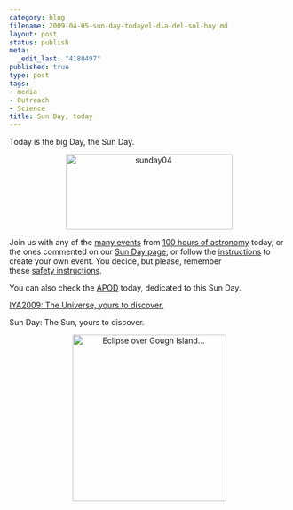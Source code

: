 ```yaml
--- 
category: blog
filename: 2009-04-05-sun-day-todayel-dia-del-sol-hoy.md
layout: post
status: publish
meta: 
  _edit_last: "4180497"
published: true
type: post
tags: 
- media
- Outreach
- Science
title: Sun Day, today
---
```

<!--:en-->
<div>

Today is the big Day, the Sun Day.
<p style="text-align:center;"><a href="http://solarastronomy2009.files.wordpress.com/2009/04/sunday04.jpg"><img class="aligncenter size-full wp-image-296" title="sunday04" src="http://solarastronomy2009.files.wordpress.com/2009/04/sunday04.jpg" alt="sunday04" width="300" height="136" /></a></p>

Join us with any of the <a href="http://www.100hoursofastronomy.org/find-events">many events</a> from <a href="http://www.100hoursofastronomy.org">100 hours of astronomy</a> today, or the ones commented on our <a href="http://solarastronomy2009.org/100-hours-sunday/">Sun Day page</a>, or follow the <a href="http://solarastronomy2009.org/100-hours-sunday/">instructions</a> to create your own event. You decide, but please, remember these <a href="http://solarastronomy2009.org/safe-solar-observations/">safety instructions</a>.

You can also check the <a href="http://apod.nasa.gov/apod/ap090405.html">APOD</a> today, dedicated to this Sun Day.

<a href="http://www.astronomy2009.org/">IYA2009: The Universe, yours to discover.</a>

Sun Day: The Sun, yours to discover.
<p style="text-align:center;"><a title="Eclipse over Gough Island... by brunosan, on Flickr" href="http://www.flickr.com/photos/nasonurb/3227493877/"><img class="aligncenter" src="http://farm4.static.flickr.com/3325/3227493877_f9e01fe256.jpg" alt="Eclipse over Gough Island..." width="277" height="300" /></a></p>

</div>
